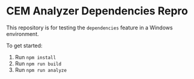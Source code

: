 # CEM Analyzer Dependencies Repro

This repository is for testing the `dependencies` feature in a Windows environment.

To get started:

1. Run `npm install`
1. Run `npm run build`
1. Run `npm run analyze`